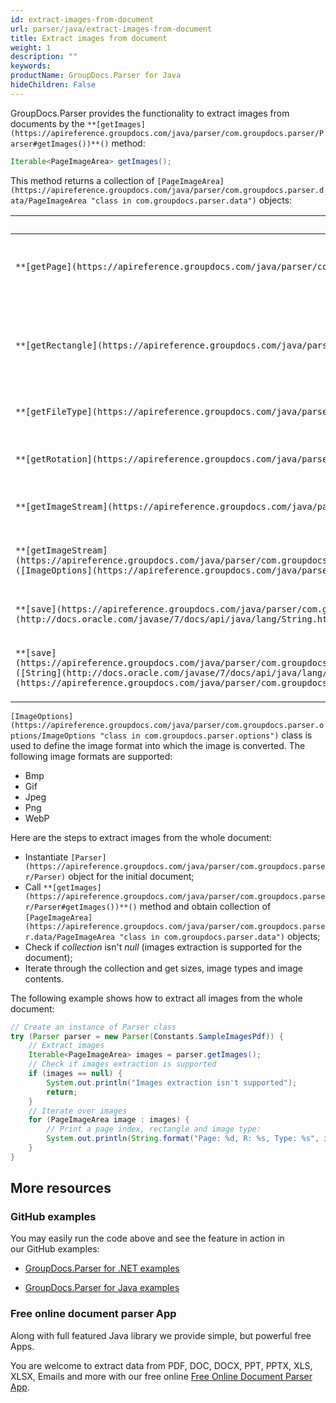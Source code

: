 ```yaml
---
id: extract-images-from-document
url: parser/java/extract-images-from-document
title: Extract images from document
weight: 1
description: ""
keywords: 
productName: GroupDocs.Parser for Java
hideChildren: False
---
```

GroupDocs.Parser provides the functionality to extract images from documents by the `**[getImages](https://apireference.groupdocs.com/java/parser/com.groupdocs.parser/Parser#getImages())**()` method:

```java
Iterable<PageImageArea> getImages();

```

This method returns a collection of `[PageImageArea](https://apireference.groupdocs.com/java/parser/com.groupdocs.parser.data/PageImageArea "class in com.groupdocs.parser.data")` objects:

| Member | Description |
| --- | --- |
| `**[getPage](https://apireference.groupdocs.com/java/parser/com.groupdocs.parser.data/PageArea#getPage())**()` | The page that contains the text area. |
| `**[getRectangle](https://apireference.groupdocs.com/java/parser/com.groupdocs.parser.data/PageArea#getRectangle())**()` | The rectangular area on the page that contains the text area. |
| `**[getFileType](https://apireference.groupdocs.com/java/parser/com.groupdocs.parser.data/PageImageArea#getFileType())**()` | The format of the image. |
| `**[getRotation](https://apireference.groupdocs.com/java/parser/com.groupdocs.parser.data/PageImageArea#getRotation())**()` | The rotation angle of the image. |
| `**[getImageStream](https://apireference.groupdocs.com/java/parser/com.groupdocs.parser.data/PageImageArea#getImageStream())**()` | Returns the image stream. |
| `**[getImageStream](https://apireference.groupdocs.com/java/parser/com.groupdocs.parser.data/PageImageArea#getImageStream(com.groupdocs.parser.options.ImageOptions))**([ImageOptions](https://apireference.groupdocs.com/java/parser/com.groupdocs.parser.options/ImageOptions "class in com.groupdocs.parser.options") options)` | Returns the image stream in a different format. |
| `**[save](https://apireference.groupdocs.com/java/parser/com.groupdocs.parser.data/PageImageArea#save(java.lang.String))**([String](http://docs.oracle.com/javase/7/docs/api/java/lang/String.html?is-external=true "class or interface in java.lang") filePath)` | Saves the image to the file. |
| `**[save](https://apireference.groupdocs.com/java/parser/com.groupdocs.parser.data/PageImageArea#save(java.lang.String,%20com.groupdocs.parser.options.ImageOptions))**([String](http://docs.oracle.com/javase/7/docs/api/java/lang/String.html?is-external=true "class or interface in java.lang") filePath, [ImageOptions](https://apireference.groupdocs.com/java/parser/com.groupdocs.parser.options/ImageOptions "class in com.groupdocs.parser.options") options)` | Saves the image to the file in a different format. |

`[ImageOptions](https://apireference.groupdocs.com/java/parser/com.groupdocs.parser.options/ImageOptions "class in com.groupdocs.parser.options")` class is used to define the image format into which the image is converted. The following image formats are supported:

*   Bmp
*   Gif
*   Jpeg
*   Png
*   WebP

Here are the steps to extract images from the whole document:

*   Instantiate `[Parser](https://apireference.groupdocs.com/java/parser/com.groupdocs.parser/Parser)` object for the initial document;
*   Call `**[getImages](https://apireference.groupdocs.com/java/parser/com.groupdocs.parser/Parser#getImages())**()` method and obtain collection of `[PageImageArea](https://apireference.groupdocs.com/java/parser/com.groupdocs.parser.data/PageImageArea "class in com.groupdocs.parser.data")` objects;
*   Check if *collection* isn't *null* (images extraction is supported for the document);
*   Iterate through the collection and get sizes, image types and image contents.

The following example shows how to extract all images from the whole document:

```java
// Create an instance of Parser class
try (Parser parser = new Parser(Constants.SampleImagesPdf)) {
    // Extract images
    Iterable<PageImageArea> images = parser.getImages();
    // Check if images extraction is supported
    if (images == null) {
        System.out.println("Images extraction isn't supported");
        return;
    }
    // Iterate over images
    for (PageImageArea image : images) {
        // Print a page index, rectangle and image type:
        System.out.println(String.format("Page: %d, R: %s, Type: %s", image.getPage().getIndex(), image.getRectangle(), image.getFileType()));
    }
}

```

## More resources

### GitHub examples

You may easily run the code above and see the feature in action in our GitHub examples:

*   [GroupDocs.Parser for .NET examples](https://github.com/groupdocs-parser/GroupDocs.Parser-for-.NET)
    
*   [GroupDocs.Parser for Java examples](https://github.com/groupdocs-parser/GroupDocs.Parser-for-Java)
    

### Free online document parser App

Along with full featured Java library we provide simple, but powerful free Apps.

You are welcome to extract data from PDF, DOC, DOCX, PPT, PPTX, XLS, XLSX, Emails and more with our free online [Free Online Document Parser App](https://products.groupdocs.app/parser).

